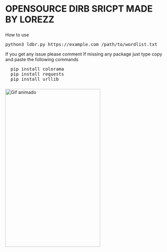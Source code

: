 <h1 align="left">OPENSOURCE DIRB SRICPT MADE BY LOREZZ</h1>

###
<a>How to use</a>
<pre align="left">
python3 ldbr.py https://example.com /path/to/wordlist.txt
</pre>
<a>If you get any issue please comment</a>
<a>If missing any package just type copy and paste the following commands</a>
<pre align="left">
  pip install colorama
  pip install requests
  pip install urllib
</pre>

###

<img src="https://cdn.discordapp.com/attachments/1183588449660457020/1188974725700005998/Misa_Amane_28DN29.webp" style="user-select:none; width:300; height:500;" alt="Gif animado">
